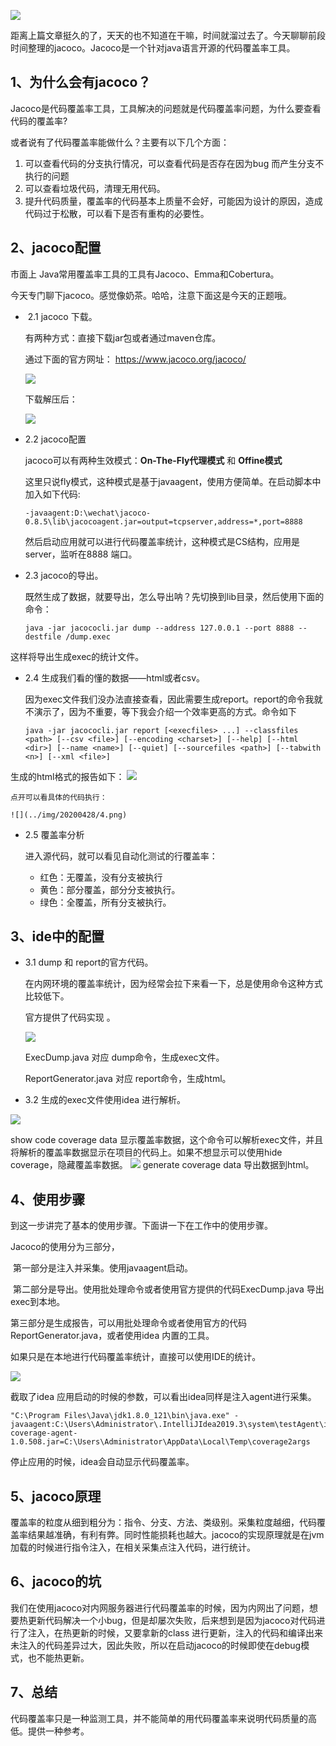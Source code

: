 



![](../img/20200428/head.png)

距离上篇文章挺久的了，天天的也不知道在干嘛，时间就溜过去了。今天聊聊前段时间整理的jacoco。Jacoco是一个针对java语言开源的代码覆盖率工具。

## 1、为什么会有jacoco？

​	Jacoco是代码覆盖率工具，工具解决的问题就是代码覆盖率问题，为什么要查看代码的覆盖率?

或者说有了代码覆盖率能做什么？主要有以下几个方面：

1. 可以查看代码的分支执行情况，可以查看代码是否存在因为bug 而产生分支不执行的问题
2. 可以查看垃圾代码，清理无用代码。
3. 提升代码质量，覆盖率的代码基本上质量不会好，可能因为设计的原因，造成代码过于松散，可以看下是否有重构的必要性。

## 2、jacoco配置

市面上 Java常用覆盖率工具的工具有Jacoco、Emma和Cobertura。

今天专门聊下jacoco。感觉像奶茶。哈哈，注意下面这是今天的正题哦。

- ​	2.1 jacoco 下载。

    有两种方式：直接下载jar包或者通过maven仓库。

    通过下面的官方网址： https://www.jacoco.org/jacoco/

    ![](../img/20200428/1.png)

    下载解压后：

    ![](../img/20200428/2.png)

- 2.2 jacoco配置

    jacoco可以有两种生效模式：**On-The-Fly代理模式**  和 **Offine模式**

    这里只说fly模式，这种模式是基于javaagent，使用方便简单。在启动脚本中加入如下代码:

    ```
    -javaagent:D:\wechat\jacoco-0.8.5\lib\jacocoagent.jar=output=tcpserver,address=*,port=8888
    ```

    然后启动应用就可以进行代码覆盖率统计，这种模式是CS结构，应用是server，监听在8888 端口。

- 2.3 jacoco的导出。

    既然生成了数据，就要导出，怎么导出呐？先切换到lib目录，然后使用下面的命令：

    ```
    java -jar jacococli.jar dump --address 127.0.0.1 --port 8888 --destfile /dump.exec
    ```
    

这样将导出生成exec的统计文件。
- 2.4 生成我们看的懂的数据——html或者csv。

    因为exec文件我们没办法直接查看，因此需要生成report。report的命令我就不演示了，因为不重要，等下我会介绍一个效率更高的方式。命令如下

    ```
    java -jar jacococli.jar report [<execfiles> ...] --classfiles <path> [--csv <file>] [--encoding <charset>] [--help] [--html <dir>] [--name <name>] [--quiet] [--sourcefiles <path>] [--tabwith <n>] [--xml <file>]
    ```
生成的html格式的报告如下：
    ![](../img/20200428/3.png)

    点开可以看具体的代码执行：

    ![](../img/20200428/4.png)

- 2.5 覆盖率分析

    进入源代码，就可以看见自动化测试的行覆盖率：
    
    - 红色：无覆盖，没有分支被执行
    - 黄色：部分覆盖，部分分支被执行。
    - 绿色：全覆盖，所有分支被执行。

## 3、ide中的配置

- 3.1 dump 和 report的官方代码。

    在内网环境的覆盖率统计，因为经常会拉下来看一下，总是使用命令这种方式比较低下。

    官方提供了代码实现 。

    ![](../img/20200428/5.png)

    ExecDump.java 对应 dump命令，生成exec文件。

    ReportGenerator.java 对应 report命令，生成html。

- 3.2 生成的exec文件使用idea 进行解析。

![](../img/20200428/6.png)

 show code coverage data  显示覆盖率数据，这个命令可以解析exec文件，并且将解析的覆盖率数据显示在项目的代码上。如果不想显示可以使用hide coverage，隐藏覆盖率数据。
![](../img/20200428/7.png)
 generate coverage data 导出数据到html。

## 4、使用步骤

到这一步讲完了基本的使用步骤。下面讲一下在工作中的使用步骤。		

Jacoco的使用分为三部分，

​				第一部分是注入并采集。使用javaagent启动。

​				第二部分是导出。使用批处理命令或者使用官方提供的代码ExecDump.java 导出exec到本地。

​				第三部分是生成报告，可以用批处理命令或者使用官方的代码ReportGenerator.java，或者使用idea 内置的工具。

如果只是在本地进行代码覆盖率统计，直接可以使用IDE的统计。

 ![](../img/20200428/8.png)

截取了idea 应用启动的时候的参数，可以看出idea同样是注入agent进行采集。

```
"C:\Program Files\Java\jdk1.8.0_121\bin\java.exe" -javaagent:C:\Users\Administrator\.IntelliJIdea2019.3\system\testAgent\intellij-coverage-agent-1.0.508.jar=C:\Users\Administrator\AppData\Local\Temp\coverage2args 
```

停止应用的时候，idea会自动显示代码覆盖率。

## 5、jacoco原理

覆盖率的粒度从细到粗分为：指令、分支、方法、类级别。采集粒度越细，代码覆盖率结果越准确，有利有弊。同时性能损耗也越大。jacoco的实现原理就是在jvm 加载的时候进行指令注入，在相关采集点注入代码，进行统计。

## 6、jacoco的坑

我们在使用jacoco对内网服务器进行代码覆盖率的时候，因为内网出了问题，想要热更新代码解决一个小bug，但是却屡次失败，后来想到是因为jacoco对代码进行了注入，在热更新的时候，又要拿新的class 进行更新，注入的代码和编译出来未注入的代码差异过大，因此失败，所以在启动jacoco的时候即使在debug模式，也不能热更新。

## 7、总结

代码覆盖率只是一种监测工具，并不能简单的用代码覆盖率来说明代码质量的高低。提供一种参考。